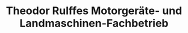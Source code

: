 ---
title: "Theodor Rulffes Motorgeräte- und Landmaschinen-Fachbetrieb"
url: /leer-ostfriesland/theodor-rulffes-motorgeraete-und-landmaschinen-fachbetrieb/
shop: Autowerkstatt
---